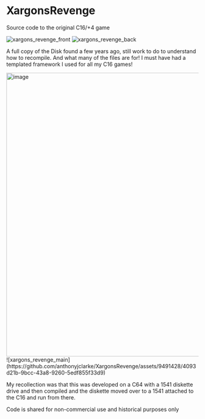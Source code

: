 # XargonsRevenge
Source code to the original C16/+4 game

![xargons_revenge_front](https://github.com/anthonyjclarke/XargonsRevenge/assets/9491428/82ab826e-d801-4e0e-b882-162d1f4bde5a)
![xargons_revenge_back](https://github.com/anthonyjclarke/XargonsRevenge/assets/9491428/1f7fef28-79ba-442b-8ab3-aa97278feef3)

A full copy of the Disk found a few years ago, still work to do to understand how to recompile.  And what many of the files are for! I must have had a templated framework I used for all my C16 games!

<img width="743" alt="image" src="https://github.com/anthonyjclarke/XargonsRevenge/assets/9491428/66767c5a-e5d8-41da-b8d5-712a029238b4">
![xargons_revenge_main](https://github.com/anthonyjclarke/XargonsRevenge/assets/9491428/4093d21b-9bcc-43a8-9260-5edf855f33d9)

My recollection was that this was developed on a C64 with a 1541 diskette drive and then compiled and the diskette moved over to a 1541 attached to the C16 and run from there.

Code is shared for non-commercial use and historical purposes only
